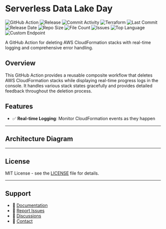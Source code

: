# Serverless Data Lake Day

![GitHub Action](https://img.shields.io/badge/GitHub-Action-blue?logo=github)&nbsp;![Release](https://github.com/subhamay-bhattacharyya/4601-data-lake-tf/actions/workflows/release.yaml/badge.svg)&nbsp;![Commit Activity](https://img.shields.io/github/commit-activity/t/subhamay-bhattacharyya/4601-data-lake-tf)&nbsp;![Terraform](https://img.shields.io/badge/AWS-Terraform-orange?logo=amazonaws)&nbsp;![Last Commit](https://img.shields.io/github/last-commit/subhamay-bhattacharyya/4601-data-lake-tf)&nbsp;![Release Date](https://img.shields.io/github/release-date/subhamay-bhattacharyya/4601-data-lake-tf)&nbsp;![Repo Size](https://img.shields.io/github/repo-size/subhamay-bhattacharyya/4601-data-lake-tf)&nbsp;![File Count](https://img.shields.io/github/directory-file-count/subhamay-bhattacharyya/4601-data-lake-tf)&nbsp;![Issues](https://img.shields.io/github/issues/subhamay-bhattacharyya/4601-data-lake-tf)&nbsp;![Top Language](https://img.shields.io/github/languages/top/subhamay-bhattacharyya/4601-data-lake-tf)&nbsp;![Custom Endpoint](https://img.shields.io/endpoint?url=https://gist.githubusercontent.com/bsubhamay/47a460777fe792939a1e7aa1e765c1d2/raw/4601-data-lake-tf.json?)


A GitHub Action for deleting AWS CloudFormation stacks with real-time logging and comprehensive error handling.

## Overview

This GitHub Action provides a reusable composite workflow that deletes AWS CloudFormation stacks while displaying real-time progress logs in the console. It handles various stack states gracefully and provides detailed feedback throughout the deletion process.

## Features

- ✅ **Real-time Logging**: Monitor CloudFormation events as they happen

---

## Architecture Diagram


---

## License

MIT License - see the [LICENSE](LICENSE) file for details.

---

## Support

- 📖 [Documentation](https://github.com/subhamay-bhattacharyya/4601-data-lake-tf/wiki)
- 🐛 [Report Issues](https://github.com/subhamay-bhattacharyya/4601-data-lake-tf/issues)
- 💬 [Discussions](https://github.com/subhamay-bhattacharyya/4601-data-lake-tf/discussions)
- 📧 [Contact](mailto:support@subhamay.aws@gmail.com)